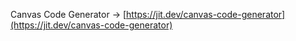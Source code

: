 Canvas Code Generator → [https://jit.dev/canvas-code-generator](https://jit.dev/canvas-code-generator)
